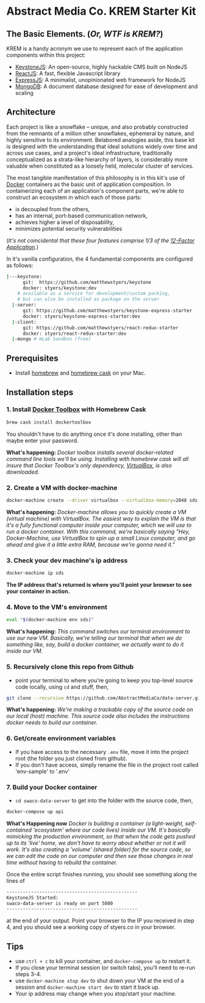 # Abstract Media Co. KREM Starter Kit

## The Basic Elements. (_Or, WTF is KREM?_)
KREM is a handy acronym we use to represent each of the application components within this project:

- [KeystoneJS](http://keystonejs.com): An open-source, highly hackable CMS built on NodeJS
- [ReactJS](https://facebook.github.io/react/): A fast, flexible Javascript library
- [ExpressJS](http://expressjs.com): A minimalist, unopinionated web framework for NodeJS
- [MongoDB](https://www.mongodb.com): A document database designed for ease of development and scaling

## Architecture
Each project is like a snowflake – unique, and also probably constructed from the remnants of a million other snowflakes, ephemeral by nature, and highly sensitive to its environment. Belabored analogies aside, this base kit is designed with the understanding that ideal solutions widely over time and across use cases, and a project's ideal infrastructure, traditionally conceptualized as a strata-like hierarchy of layers, is considerably more valuable when constituted as a loosely held, molecular cluster of services.

The most tangible manifestation of this philosophy is in this kit's use of [Docker](https://www.docker.com) containers as the basic unit of application composition. In containerizing each of an application's component parts, we're able to construct an ecosystem in which each of those parts:
- is decoupled from the others,
- has an internal, port-based communication network,
- achieves higher a level of disposability,
- minimizes potential security vulnerabilities

(_It's not coincidental that these four features comprise 1/3 of the [12-Factor Application](http://12factor.net)._)

In it's vanilla configuration, the 4 fundamental components are configured as follows:

```sh
|---keystone:
      git:  https://github.com/matthewstyers/keystone
      docker: styers/keystone:dev
    # available as a service for development/custom packing,
    # but can also be installed as package on the server
  |-server:
      git: https://github.com/matthewstyers/keystone-express-starter
      docker: styers/keystone-express-starter:dev
  |-client:
      git: https://github.com/matthewstyers/react-redux-starter
      docker: styers/react-redux-starter:dev
  |-mongo # mLab Sandbox (free)
```

## Prerequisites
- Install [homebrew](http://brew.sh/) and [homebrew cask](http://caskroom.io/) on your Mac.

## Installation steps
### 1. Install [Docker Toolbox](https://www.docker.com/docker-toolbox) with Homebrew Cask
```bash
brew cask install dockertoolbox
```

You shouldn't have to do anything once it's done installing, other than maybe enter your password.

**What's happening:**
_Docker toolbox installs several docker-related command line tools we'll be using. Installing with homebrew cask will all insure that Docker Toolbox's only dependency, [VirtualBox](https://www.virtualbox.org/), is also downloaded._
### 2. Create a VM with docker-machine
```bash
docker-machine create --driver virtualbox --virtualbox-memory=2048 sds
```

**What's happening:**
_Docker-machine allows you to quickly create a VM (virtual machine) with VirtualBox. The easiest way to explain the VM is that it's a fully functional computer inside your computer, which we will use to run a docker container. With this command, we're basically saying "Hey, Docker-Machine, use VirtualBox to spin up a small Linux computer, and go ahead and give it a little extra RAM, because we're gonna need it."_

### 3. Check your dev machine's ip address
```bash
docker-machine ip sds
```
**The IP address that's returned is where you'll point your browser to see your container in action.**

### 4. Move to the VM's environment
```bash
eval "$(docker-machine env sds)"
```

**What's happening:**
_This command switches our terminal environment to use our new VM. Basically, we're telling our terminal that when we do something like, say, build a docker container, we actually want to do it inside our VM._

### 5. Recursively clone this repo from Github
- point your terminal to where you're going to keep you top-level source code locally, using `cd` and stuff, then,

```bash
git clone --recursive https://github.com/AbstractMediaCo/data-server.git swaco-data-server
```

**What's happening:**
_We're making a trackable copy of the source code on our local (host) machine. This source code also includes the instructions docker needs to build our container._

### 6. Get/create environment variables
- If you have access to the necessary `.env` file, move it into the project root (the folder you just cloned from github).
- If you don't have access, simply rename the file in the project root called 'env-sample' to '.env'

### 7. Build your Docker container
- `cd swaco-data-server` to get into the folder with the source code, then,
```bash
docker-compose up api
```
 **What's Happening now**
_Docker is building a container (a light-weight, self-contained 'ecosystem' where our code lives) inside our VM. It's basically mimicking the production environment, so that when the code gets pushed up to its 'live' home, we don't have to worry about whether or not it will work. It's also creating a 'volume' (shared folder) for the source code, so we can edit the code on our computer and then see those changes in real time without having to rebuild the container._

Once the entire script finishes running, you should see something along the lines of
```bash
------------------------------------------------
KeystoneJS Started:
swaco-data-server is ready on port 5000
------------------------------------------------
```
at the end of your output. Point your browser to the IP you received in step 4, and you should see a working copy of styers.co in your browser.

## Tips
- use `ctrl + c` to kill your container, and `docker-compose up` to restart it.
- If you close your terminal session (or switch tabs), you'll need to re-run steps 3-4.
- use `docker-machine stop dev` to shut down your VM at the end of a session and `docker-machine start dev` to start it back up.
- Your ip address may change when you stop/start your machine.
